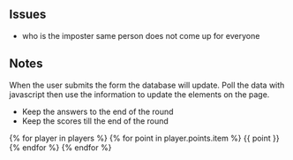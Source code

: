 ## Issues
- who is the imposter same person does not come up for everyone

## Notes

When the user submits the form the database will update.
Poll the data with javascript then use the information to update the elements on the page.

- Keep the answers to the end of the round
- Keep the scores till the end of the round

{% for player in players %}
    {% for point in player.points.item %}
        {{ point }}
    {% endfor %}
{% endfor %}
